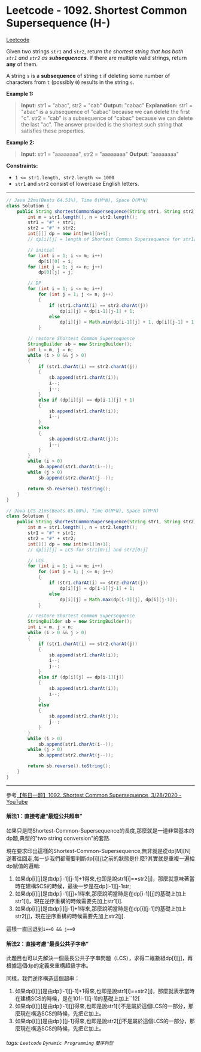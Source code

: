 # Leetcode - 1092. Shortest Common Supersequence (H-)

[Leetcode](https://leetcode.com/problems/shortest-common-supersequence/)

Given two strings `str1` and `str2`, return _the shortest string that has both _`str1`_ and _`str2`_ as **subsequences**_. If there are multiple valid strings, return **any** of them.

A string `s` is a **subsequence** of string `t` if deleting some number of characters from `t` (possibly `0`) results in the string `s`.

**Example 1:**

> **Input:** str1 = "abac", str2 = "cab"
> **Output:** "cabac"
> **Explanation:** 
> str1 = "abac" is a subsequence of "cabac" because we can delete the first "c".
> str2 = "cab" is a subsequence of "cabac" because we can delete the last "ac".
> The answer provided is the shortest such string that satisfies these properties.

**Example 2:**

> **Input:** str1 = "aaaaaaaa", str2 = "aaaaaaaa"
> **Output:** "aaaaaaaa"

**Constraints:**

-   `1 <= str1.length, str2.length <= 1000`
-   `str1` and `str2` consist of lowercase English letters.

---
```java
// Java 22ms(Beats 64.51%), Time O(M*N), Space O(M*N)
class Solution {
    public String shortestCommonSupersequence(String str1, String str2) {
        int m = str1.length(), n = str2.length();
        str1 = "#" + str1;
        str2 = "#" + str2;
        int[][] dp = new int[m+1][n+1];
        // dp[i][j] = length of Shortest Common Supersequence for str1[0:i] and str2[0:j]

        // initial
        for (int i = 1; i <= m; i++)
            dp[i][0] = i;
        for (int j = 1; j <= n; j++)
            dp[0][j] = j;

        // DP
        for (int i = 1; i <= m; i++)
            for (int j = 1; j <= n; j++)
            {
                if (str1.charAt(i) == str2.charAt(j))
                    dp[i][j] = dp[i-1][j-1] + 1;
                else
                    dp[i][j] = Math.min(dp[i-1][j] + 1, dp[i][j-1] + 1);
            }

        // restore Shortest Common Supersequence
        StringBuilder sb = new StringBuilder();
        int i = m, j = n;
        while (i > 0 && j > 0)
        {
            if (str1.charAt(i) == str2.charAt(j))
            {
                sb.append(str1.charAt(i));
                i--;
                j--;
            }
            else if (dp[i][j] == dp[i-1][j] + 1)
            {
                sb.append(str1.charAt(i));
                i--;
            }
            else
            {
                sb.append(str2.charAt(j));
                j--;
            }
        }
        while (i > 0)
            sb.append(str1.charAt(i--));
        while (j > 0)
            sb.append(str2.charAt(j--));

        return sb.reverse().toString();
    }
}
```
```java
// Java LCS 21ms(Beats 85.00%), Time O(M*N), Space O(M*N)
class Solution {
    public String shortestCommonSupersequence(String str1, String str2) {
        int m = str1.length(), n = str2.length();
        str1 = "#" + str1;
        str2 = "#" + str2;
        int[][] dp = new int[m+1][n+1];
        // dp[i][j] = LCS for str1[0:i] and str2[0:j]

        // LCS
        for (int i = 1; i <= m; i++)
            for (int j = 1; j <= n; j++)
            {
                if (str1.charAt(i) == str2.charAt(j))
                    dp[i][j] = dp[i-1][j-1] + 1;
                else
                    dp[i][j] = Math.max(dp[i-1][j], dp[i][j-1]);
            }

        // restore Shortest Common Supersequence
        StringBuilder sb = new StringBuilder();
        int i = m, j = n;
        while (i > 0 && j > 0)
        {
            if (str1.charAt(i) == str2.charAt(j))
            {
                sb.append(str1.charAt(i));
                i--;
                j--;
            }
            else if (dp[i][j] == dp[i-1][j])
            {
                sb.append(str1.charAt(i));
                i--;
            }
            else
            {
                sb.append(str2.charAt(j));
                j--;
            }
        }
        while (i > 0)
            sb.append(str1.charAt(i--));
        while (j > 0)
            sb.append(str2.charAt(j--));

        return sb.reverse().toString();
    }
}
```
---

參考[【每日一题】1092. Shortest Common Supersequence, 3/28/2020 - YouTube](https://youtu.be/Uk9JRbylA0c)


#### 解法1：直接考慮“最短公共超串”

如果只是問Shortest-Common-Supersequence的長度,那麼就是一道非常基本的dp題,典型的"two string conversion"的套路.

現在要求印出這樣的Shortest-Common-Supersequence,無非就是從dp[M][N]逆著往回走,每一步我們都需要判斷dp[i][j]之前的狀態是什麼?其實就是重複一遍給dp賦值的邏輯:

1. 如果dp[i][j]是由dp[i-1][j-1]+1得來,也即是說str1[i]==str2[j]，那麼就意味著當時在建構SCS的時候，最後一步是在dp[i-1][j-1str;
2. 如果dp[i][j]是由dp[i-1][j]+1得來,那麼說明當時是在dp[i-1][j]的基礎上加上str1[i]，現在逆序重構的時候需要先加上str1[i].
3. 如果dp[i][j]是由dp[i][j-1]+1得來,那麼說明當時是在dp[i][j-1]的基礎上加上str2[j]，現在逆序重構的時候需要先加上str2[j].

這樣一直回退到`i==0 && j==0`


#### 解法2：直接考慮“最長公共子字串”

此題目也可以先解決一個最長公共子字串問題（LCS），求得二維數組dp[i][j]，再根據這個dp的定義來重構超級字串。

同樣，我們逆序構造這個超串：

1. 如果dp[i][j]是由dp[i-1][j-1]+1得來,也即是說str1[i]==str2[j]，那麼就表示當時在建構SCS的時候，是在101i-1][j-1]的基礎上加上``12[
2. 如果dp[i][j]是由dp[i-1][j]得來,也即是說str1[i]不是屬於這個LCS的一部分，那麼現在構造SCS的時候，先把它加上。
3. 如果dp[i][j]是由dp[i][j-1]得來,也即是說str2[j]不是屬於這個LCS的一部分，那麼現在構造SCS的時候，先把它加上。



###### tags: `Leetcode` `Dynamic Programming` `雙序列型`
